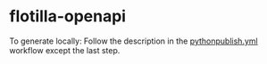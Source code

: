 # flotilla-openapi

To generate locally: Follow the description in the [pythonpublish.yml](.github/workflows/pythonpublish.yml) workflow except the last step.
